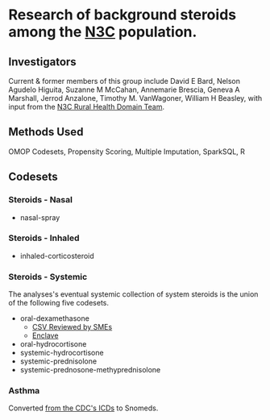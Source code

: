 Research of background steroids among the [N3C](https://ncats.nih.gov/n3c) population.
========================

Investigators
-------------------

Current & former members of this group include
David E Bard, Nelson Agudelo Higuita, Suzanne M McCahan, Annemarie Brescia, Geneva A Marshall, Jerrod Anzalone, Timothy M. VanWagoner, William H Beasley, with input from the [N3C Rural Health Domain Team](https://covid.cd2h.org/rural-health).

Methods Used
-------------------

OMOP Codesets, Propensity Scoring, Multiple Imputation, SparkSQL, R

Codesets
-------------------

### Steroids - Nasal

* nasal-spray

### Steroids - Inhaled

* inhaled-corticosteroid

### Steroids - Systemic

The analyses's eventual systemic collection of system steroids is the union of the following five codesets.

* oral-dexamethasone
  * [CSV Reviewed by SMEs](https://github.com/National-COVID-Cohort-Collaborative/CS-Rural-Health/blob/main/steroid-background/concept-sets/input/reviewed/oral-dexamethasone.csv)
  * [Enclave](https://unite.nih.gov/workspace/hubble/objects/ri.phonograph2-objects.main.object.c70c3e88-75c6-4b37-8e83-50aecd80fba4,ri.phonograph2-objects.main.object.35500a7e-6347-402a-9f68-1b45b4773989)
* oral-hydrocortisone
* systemic-hydrocortisone
* systemic-prednisolone
* systemic-prednosone-methyprednisolone

### Asthma

Converted [from the CDC's ICDs](https://www.cdc.gov/asthma/data-analysis-guidance/ICD-9-CM-ICD-10-CM.htm) to Snomeds.
